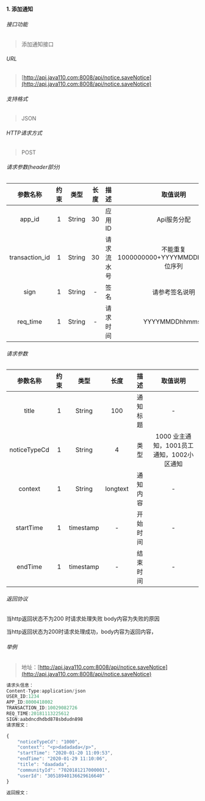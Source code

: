 

**1\. 添加通知**
###### 接口功能
>添加通知接口

###### URL
> [http://api.java110.com:8008/api/notice.saveNotice](http://api.java110.com:8008/api/notice.saveNotice)

###### 支持格式
> JSON

###### HTTP请求方式
> POST

###### 请求参数(header部分)
|参数名称|约束|类型|长度|描述|取值说明|
| :-: | :-: | :-: | :-: | :-: | :-:|
|app_id|1|String|30|应用ID|Api服务分配                      |
|transaction_id|1|String|30|请求流水号|不能重复 1000000000+YYYYMMDDhhmmss+6位序列 |
|sign|1|String|-|签名|请参考签名说明|
|req_time|1|String|-|请求时间|YYYYMMDDhhmmss|

###### 请求参数
|参数名称|约束|类型|长度|描述|取值说明|
| :-: | :-: | :-: | :-: | :-: | :-: |
|title|1|String|100|通知标题|-|
|noticeTypeCd|1|String|4|类型|1000 业主通知，1001员工通知，1002小区通知|
|context|1|String|longtext|通知内容|-|
|startTime|1|timestamp|-|开始时间|-|
|endTime|1|timestamp|-|结束时间|-|





###### 返回协议

当http返回状态不为200 时请求处理失败 body内容为失败的原因

当http返回状态为200时请求处理成功，body内容为返回内容，


###### 举例
> 地址：[http://api.java110.com:8008/api/notice.saveNotice](http://api.java110.com:8008/api/notice.saveNotice)

``` javascript
请求头信息：
Content-Type:application/json
USER_ID:1234
APP_ID:8000418002
TRANSACTION_ID:10029082726
REQ_TIME:20181113225612
SIGN:aabdncdhdbd878sbdudn898
请求报文：

{
	"noticeTypeCd": "1000",
	"context": "<p>dadadada</p>",
	"startTime": "2020-01-20 11:09:53",
	"endTime": "2020-01-29 11:10:06",
	"title": "daadada",
	"communityId": "7020181217000001",
	"userId": "30518940136629616640"
}

返回报文：


```
